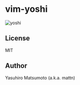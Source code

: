# vim-yoshi

![yoshi](https://raw.githubusercontent.com/mattn/vim-yoshi/master/screenshot.gif)

## License

MIT

## Author

Yasuhiro Matsumoto (a.k.a. mattn)
